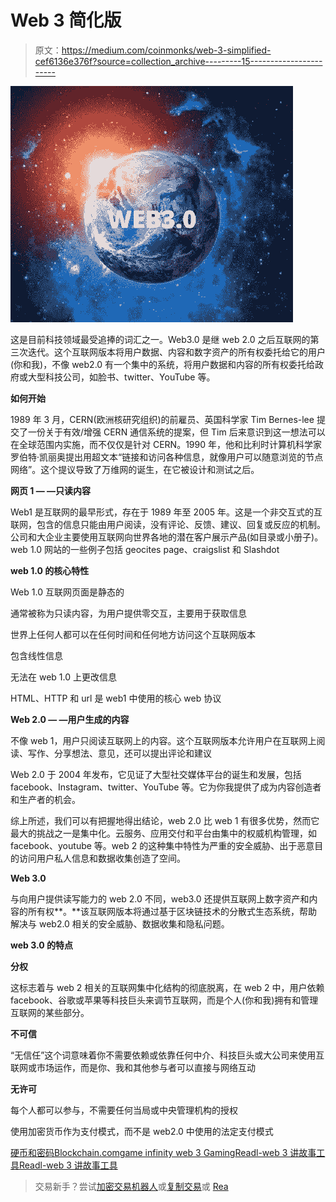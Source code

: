 # Web 3 简化版

> 原文：<https://medium.com/coinmonks/web-3-simplified-cef6136e376f?source=collection_archive---------15----------------------->

![](img/8e1649999fbf89e0c380e3414135430c.png)

这是目前科技领域最受追捧的词汇之一。Web3.0 是继 web 2.0 之后互联网的第三次迭代。这个互联网版本将用户数据、内容和数字资产的所有权委托给它的用户(你和我)，不像 web2.0 有一个集中的系统，将用户数据和内容的所有权委托给政府或大型科技公司，如脸书、twitter、YouTube 等。

**如何开始**

1989 年 3 月，CERN(欧洲核研究组织)的前雇员、英国科学家 Tim Bernes-lee 提交了一份关于有效/增强 CERN 通信系统的提案，但 Tim 后来意识到这一想法可以在全球范围内实施，而不仅仅是针对 CERN。1990 年，他和比利时计算机科学家罗伯特·凯丽奥提出用超文本“链接和访问各种信息，就像用户可以随意浏览的节点网络”。这个提议导致了万维网的诞生，在它被设计和测试之后。

**网页 1 — —只读内容**

Web1 是互联网的最早形式，存在于 1989 年至 2005 年。这是一个非交互式的互联网，包含的信息只能由用户阅读，没有评论、反馈、建议、回复或反应的机制。公司和大企业主要使用互联网向世界各地的潜在客户展示产品(如目录或小册子)。web 1.0 网站的一些例子包括 geocites page、craigslist 和 Slashdot

**web 1.0 的核心特性**

Web 1.0 互联网页面是静态的

通常被称为只读内容，为用户提供零交互，主要用于获取信息

世界上任何人都可以在任何时间和任何地方访问这个互联网版本

包含线性信息

无法在 web 1.0 上更改信息

HTML、HTTP 和 url 是 web1 中使用的核心 web 协议

**Web 2.0 — —用户生成的内容**

不像 web 1，用户只阅读互联网上的内容。这个互联网版本允许用户在互联网上阅读、写作、分享想法、意见，还可以提出评论和建议

Web 2.0 于 2004 年发布，它见证了大型社交媒体平台的诞生和发展，包括 facebook、Instagram、twitter、YouTube 等。它为你我提供了成为内容创造者和生产者的机会。

综上所述，我们可以有把握地得出结论，web 2.0 比 web 1 有很多优势，然而它最大的挑战之一是集中化。云服务、应用交付和平台由集中的权威机构管理，如 facebook、youtube 等。web 2 的这种集中特性为严重的安全威胁、出于恶意目的访问用户私人信息和数据收集创造了空间。

**Web 3.0**

与向用户提供读写能力的 web 2.0 不同，web3.0 还提供互联网上数字资产和内容的所有权**。**该互联网版本将通过基于区块链技术的分散式生态系统，帮助解决与 web2.0 相关的安全威胁、数据收集和隐私问题。

**web 3.0 的特点**

**分权**

这标志着与 web 2 相关的互联网集中化结构的彻底脱离，在 web 2 中，用户依赖 facebook、谷歌或苹果等科技巨头来调节互联网，而是个人(你和我)拥有和管理互联网的某些部分。

**不可信**

“无信任”这个词意味着你不需要依赖或依靠任何中介、科技巨头或大公司来使用互联网或市场运作，而是你、我和其他参与者可以直接与网络互动

**无许可**

每个人都可以参与，不需要任何当局或中央管理机构的授权

使用加密货币作为支付模式，而不是 web2.0 中使用的法定支付模式

[硬币和密码](https://medium.com/u/fffbcf90a5c9?source=post_page-----cef6136e376f--------------------------------)[Blockchain.com](https://medium.com/u/e4f5246afb5c?source=post_page-----cef6136e376f--------------------------------)[game infinity web 3 Gaming](https://medium.com/u/f052ca2fd21f?source=post_page-----cef6136e376f--------------------------------)[Readl-web 3 讲故事工具](https://medium.com/u/4e051534b5c5?source=post_page-----cef6136e376f--------------------------------)[Readl-web 3 讲故事工具](https://medium.com/u/4e051534b5c5?source=post_page-----cef6136e376f--------------------------------)

> 交易新手？尝试[加密交易机器人](/coinmonks/crypto-trading-bot-c2ffce8acb2a)或[复制交易](/coinmonks/top-10-crypto-copy-trading-platforms-for-beginners-d0c37c7d698c)或 [Rea](https://medium.com/u/4e051534b5c5?source=post_page-----cef6136e376f--------------------------------)